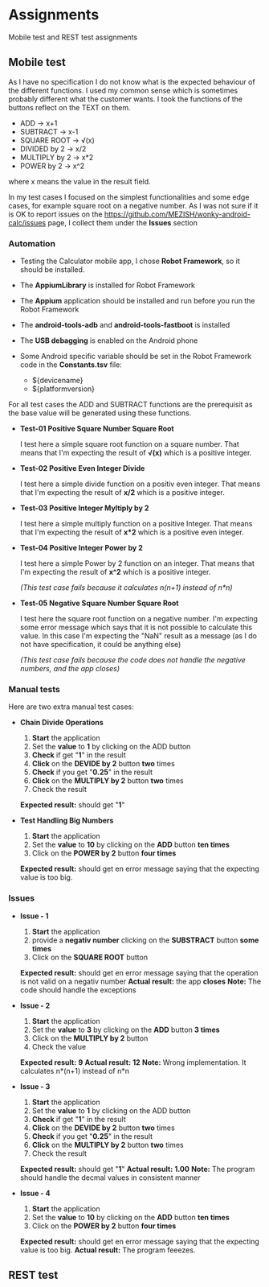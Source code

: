 # Assignments
Mobile test and REST test assignments
## Mobile test
As I have no specification I do not know what is the expected behaviour of the different functions.
I used my common sense which is sometimes probably different what the customer wants.
I took the functions of the buttons reflect on the TEXT on them.
- ADD -> x+1
- SUBTRACT -> x-1
- SQUARE ROOT  -> √(x)
- DIVIDED by 2 ->  x/2
- MULTIPLY by 2  -> x*2
- POWER by 2 -> x^2

where x means the value in the result field.

In my test cases I focused on the simplest functionalities and some edge cases, for example square root on a negative number.
As I was not sure if it is OK to report issues on the https://github.com/MEZISH/wonky-android-calc/issues page, I collect them under the **Issues** section
### Automation

- Testing the Calculator mobile app, I chose **Robot Framework**, so it should be installed.
- The **AppiumLibrary** is installed for Robot Framework
- The **Appium** application should be installed and run before you run the Robot Framework
- The **android-tools-adb** and **android-tools-fastboot** is installed
- The **USB debagging** is enabled on the Android phone
- Some Android specific variable should be set in the Robot Framework code in the **Constants.tsv** file:

    - ${devicename}
    - ${platformversion}
  
For all test cases the ADD and SUBTRACT functions are the prerequisit as the base value will be generated using these functions.
* **Test-01 Positive Square Number Square Root**

  I test here a simple square root function on a square number.
  That means that I'm expecting the result of **√(x)** which is a positive integer.
  
* **Test-02 Positive Even Integer Divide**

  I test here a simple divide function on a positiv even integer.
  That means that I'm expecting the result of **x/2** which is a positive integer.
  
* **Test-03 Positive Integer Myltiply by 2**

  I test here a simple multiply function on a positive Integer.
  That means that I'm expecting the result of **x*2** which is a positive even integer.
  
* **Test-04 Positive Integer Power by 2**

  I test here a simple Power by 2 function on an integer.
  That means that I'm expecting the result of **x^2** which is a positive integer.
  
  _(This test case fails because it calculates n(n+1) instead of n*n)_
  
* **Test-05 Negative Square Number Square Root**

  I test here the square root function on a negative number.
  I'm expecting some error message which says that it is not possible to calculate this value.
  In this case I'm expecting the "NaN" result as a message (as I do not have specification, it could be anything else)
  
  _(This test case fails because the code does not handle the negative numbers, and the app closes)_

### Manual tests
   Here are two extra manual test cases:
   
* **Chain Divide Operations**
  1. **Start** the application
  2. Set the **value** to **1** by clicking on the ADD button
  3. **Check** if get "**1**" in the result
  4. **Click** on the **DEVIDE by 2** button **two** times
  5. **Check** if you get "**0.25**" in the result
  6. **Click** on the **MULTIPLY by 2** button **two** times
  7.  Check the result
  
  **Expected result:** should get "**1**"


* **Test Handling Big Numbers**
  1. **Start** the application
  2. Set the **value** to **10** by clicking on the **ADD** button **ten times**
  3. Click on the **POWER by 2** button **four times**
  
   **Expected result:** should get en error message saying that the expecting value is too big.

  
### Issues
* **Issue - 1**
  1. **Start** the application
  2. provide a **negativ number** clicking on the **SUBSTRACT** button **some times**
  3. Click on the **SQUARE ROOT** button
  
   **Expected result:** should get en error message saying that the operation is not valid on a negativ number
   **Actual result:** the app **closes**
   **Note:** The code should handle the  exceptions
   
* **Issue - 2**
  1. **Start** the application
  2. Set the **value** to **3** by clicking on the **ADD** button **3 times**
  3. Click on the **MULTIPLY by 2** button
  4. Check the value
   
   **Expected result:** **9**
   **Actual result:** **12**
   **Note:** Wrong implementation. It calculates n*(n+1) instead of n*n

* **Issue - 3**
  1. **Start** the application
  2. Set the **value** to **1** by clicking on the ADD button
  3. **Check** if get "**1**" in the result
  4. **Click** on the **DEVIDE by 2** button **two** times
  5. **Check** if you get "**0.25**" in the result
  6. **Click** on the **MULTIPLY by 2** button **two** times
  7.  Check the result
  
  **Expected result:** should get "**1**"
   **Actual result:** **1.00**
   **Note:** The program should handle the decmal values in consistent manner

* **Issue - 4**
  1. **Start** the application
  2. Set the **value** to **10** by clicking on the **ADD** button **ten times**
  3. Click on the **POWER by 2** button **four times**
  
   **Expected result:** should get en error message saying that the expecting value is too big.
   **Actual result:** The program feeezes.
       
    
  


## REST test
